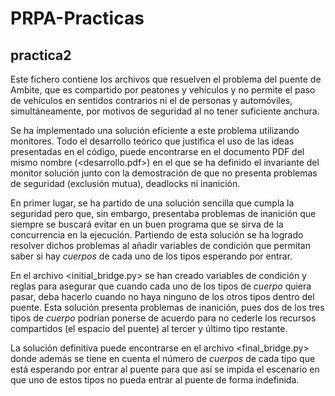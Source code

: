 # PRPA-Practicas

## practica2

Este fichero contiene los archivos que resuelven el problema del puente de Ambite, que es compartido por peatones y vehículos y no permite el paso de vehículos en sentidos contrarios ni el de personas y automóviles, simultáneamente, por motivos de seguridad al no tener suficiente anchura. 

Se ha implementado una solución eficiente a este problema utilizando monitores. 
Todo el desarrollo teórico que justifica el uso de las ideas presentadas en el código, puede encontrarse en el documento PDF del mismo nombre (<desarrollo.pdf>) en el que se ha definido el invariante del monitor solución junto con la demostración de que no presenta problemas de seguridad (exclusión mutua), deadlocks ni inanición.

En primer lugar, se ha partido de una solución sencilla que cumpla la seguridad pero que, sin embargo, presentaba problemas de inanición que siempre se buscará evitar en un buen programa que se sirva de la concurrencia en la ejecución. Partiendo de esta solución se ha logrado resolver dichos problemas al añadir variables de condición que permitan saber si hay *cuerpos* de cada uno de los tipos esperando por entrar.

En el archivo <initial_bridge.py> se han creado variables de condición y reglas para asegurar que cuando cada uno de los tipos de *cuerpo* quiera pasar, deba hacerlo cuando no haya ninguno de los otros tipos dentro del puente. Esta solución presenta problemas de inanición, pues dos de los tres tipos de *cuerpo* podrían ponerse de acuerdo para no cederle los recursos compartidos (el espacio del puente) al tercer y último tipo restante.

La solución definitiva puede encontrarse en el archivo <final_bridge.py> donde además se tiene en cuenta el número de *cuerpos* de cada tipo que está esperando por entrar al puente para que así se impida el escenario en que uno de estos tipos no pueda entrar al puente de forma indefinida.
